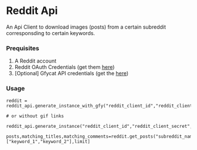 # Reddit Api

An Api Client to download images (posts) from a certain subreddit corresponsding to certain keywords.

### Prequisites

1. A Reddit account
2. Reddit OAuth Credentials (get them [here](https://ssl.reddit.com/prefs/apps/))
3. [Optional] Gfycat API credentials (get the [here](https://developers.gfycat.com/signup/#/apiform))

### Usage

```
reddit = reddit_api.generate_instance_with_gfy("reddit_client_id","reddit_client_secret","user_agent","reddit_username","reddit_password","gfy_id","gfy_secret")

# or without gif links

reddit_api.generate_instance("reddit_client_id","reddit_client_secret","user_agent","reddit_username","reddit_password")

posts,matching_titles,matching_comments=reddit.get_posts("subreddit_name",["keyword_1","keyword_2"],limit]

```

